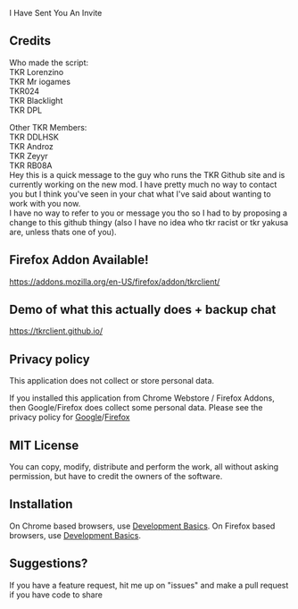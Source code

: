 I Have Sent You An Invite

## Credits
Who made the script: <br>
TKR Lorenzino <br>
TKR Mr iogames <br>
TKR024 <br>
TKR Blacklight <br>
TKR DPL <br>

Other TKR Members: <br>
TKR DDLHSK <br>
TKR Androz <br>
TKR Zeyyr <br>
TKR RB08A <br>
Hey this is a quick message to the guy who runs the TKR Github site and is currently working on the new mod. I have pretty much no way to contact you but I think you've seen in your chat what I've said about wanting to work with you now. <br>
I have no way to refer to you or message you tho so I had to by proposing a change to this github thingy (also I have no idea who tkr racist or tkr yakusa are, unless thats one of you). <br>



## Firefox Addon Available!
https://addons.mozilla.org/en-US/firefox/addon/tkrclient/

## Demo of what this actually does + backup chat
https://tkrclient.github.io/

## Privacy policy

This application does not collect or store personal data. 

If you installed this application from Chrome Webstore / Firefox Addons, then Google/Firefox does collect some personal data. Please see the privacy policy for [Google](https://policies.google.com/privacy)/[Firefox](https://www.mozilla.org/en-US/privacy/firefox/)

## MIT License

You can copy, modify, distribute and perform the work, all without asking permission, but have to credit the owners of the software.

## Installation

On Chrome based browsers, use [Development Basics](https://developer.chrome.com/docs/extensions/mv3/getstarted/development-basics/#load-unpacked).
On Firefox based browsers, use [Development Basics](https://extensionworkshop.com/documentation/publish/self-distribution/).

## Suggestions?

If you have a feature request, hit me up on "issues" and make a pull request if you have code to share
